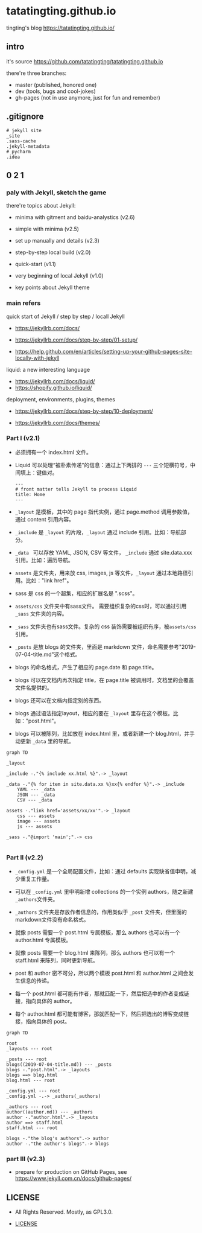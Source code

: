 # tatatingting.github.io

tingting's blog https://tatatingting.github.io/



## intro

it's source https://github.com/tatatingting/tatatingting.github.io

there're three branches:

- master (published, honored one)
- dev (tools, bugs and cool-jokes)
- gh-pages (not in use anymore, just for fun and remember)



## .gitignore


```
# jekyll site
_site
.sass-cache
.jekyll-metadata
# pycharm
.idea
```



## 0 2 1

### paly with Jekyll, sketch the game

there're topics about Jekyll:

- minima with gitment and baidu-analystics (v2.6)

- simple with minima (v2.5)

- set up manually and details (v2.3)

- step-by-step local build (v2.0)
- quick-start (v1.1)
- very beginning of local Jekyll (v1.0)
- key points about Jekyll theme



### main refers

quick start of Jekyll / step by step / locall Jekyll

- https://jekyllrb.com/docs/

- https://jekyllrb.com/docs/step-by-step/01-setup/

- https://help.github.com/en/articles/setting-up-your-github-pages-site-locally-with-jekyll

liquid: a new interesting language

- https://jekyllrb.com/docs/liquid/
- https://shopify.github.io/liquid/

deployment, environments, plugins, themes

- https://jekyllrb.com/docs/step-by-step/10-deployment/

- https://jekyllrb.com/docs/themes/



### Part I (v2.1)

- 必须拥有一个 index.html 文件。

- Liquid 可以处理“被朴素传递”的信息：通过上下两排的 `---` 三个短横符号，中间填上：键值对。

  ```
  ---
  # front matter tells Jekyll to process Liquid
  title: Home
  ---
  ```

  

- `_layout` 是模板，其中的 page 指代实例，通过 page.method 调用参数值，通过 content 引用内容。

- `_include` 是 `_layout` 的片段，`_layout` 通过 include 引用。比如：导航部分。

- `_data ` 可以存放 YAML, JSON, CSV 等文件， `_include` 通过 site.data.xxx 引用。比如：遍历导航。

- `assets` 是文件夹，用来放 css, images, js 等文件，`_layout` 通过本地路径引用。比如："link href"。

- sass 是 css 的一个超集，相应的扩展名是  ".scss"。

- `assets/css` 文件夹中有sass文件。 需要组织复杂的css时，可以通过引用 `_sass` 文件夹的内容。

- `_sass` 文件夹也有sass文件。复杂的 css 装饰需要被组织有序，被`assets/css` 引用。

- `_posts` 是放 blogs 的文件夹，里面是 markdown 文件，命名需要参考"2019-07-04-title.md"这个格式。

- blogs 的命名格式，产生了相应的 page.date 和 page.title。

- blogs 可以在文档内再次指定 title，在 page.title 被调用时，文档里的会覆盖文件名提供的。

- blogs 还可以在文档内指定别的东西。 

- blogs 通过语法指定layout，相应的要在 `_layout` 里存在这个模板。比如："post.html"。

- blogs 可以被陈列，比如放在 index.html 里，或者新建一个 blog.html，并手动更新 `_data` 里的导航。



```mermaid
graph TD

_layout

_include -."{% include xx.html %}".-> _layout

_data -."{% for item in site.data.xx %}xx{% endfor %}".-> _include
	YAML --- _data
	JSON --- _data
	CSV --- _data

assets -."link href='assets/xx/xx'".-> _layout
	css --- assets
	image --- assets
	js --- assets

_sass -."@import 'main';".-> css


```

### Part II (v2.2)

- `_config.yml` 是一个全局配置文件，比如：通过 defaults 实现缺省值申明，减少重复工作量。

- 可以在 `_config.yml` 里申明新增 collections 的一个实例 authors，随之新建 `_authors`文件夹。

- `_authors` 文件夹是存放作者信息的，作用类似于 `_post` 文件夹，但里面的markdown文件没有命名格式。

- 就像 posts 需要一个 post.html 专属模板，那么 authors 也可以有一个 author.html 专属模板。

- 就像 posts 需要一个 blog.html 来陈列，那么 authors 也可以有一个 staff.html 来陈列，同时更新导航。

- post 和 author 密不可分，所以两个模板 post.html 和 author.html 之间会发生信息的传递。

- 每一个 post.html 都可能有作者，那就匹配一下，然后把选中的作者变成链接，指向具体的 author。

- 每个 author.html 都可能有博客，那就匹配一下，然后把选出的博客变成链接，指向具体的 post。

  

```mermaid
graph TD

root
_layouts --- root

_posts --- root
blogs((2019-07-04-title.md)) --- _posts
blogs -."post.html".-> _layouts
blogs ==> blog.html
blog.html --- root

_config.yml --- root
_config.yml -.-> _authors(_authors)

_authors --- root
author((author.md)) --- _authors
author -."author.html".-> _layouts
author ==> staff.html
staff.html --- root

blogs -."the blog's authors".-> author
author -."the author's blogs".-> blogs

```

### part III (v2.3)

- prepare for production on GitHub Pages, see https://www.jekyll.com.cn/docs/github-pages/



## LICENSE

- All Rights Reserved. Mostly, as GPL3.0.

- [LICENSE](LICENSE)

